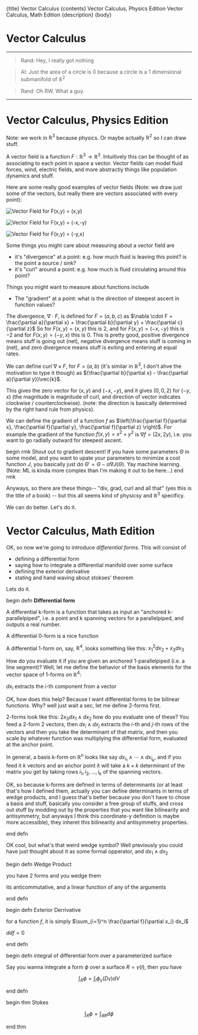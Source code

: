 {title}
Vector Calculus
{contents}
Vector Calculus, Physics Edition
Vector Calculus, Math Edition
{description}
{body}


# Vector Calculus

----

> Rand: Hey, I really got nothing

> Al: Just the area of a circle is 0 because a circle is a 1 dimensional submanifold of $\mathbb{R}^2$

> Rand: Oh RW. What a guy.

----

# Vector Calculus, Physics Edition

Note: we work in $\mathbb{R}^3$ because physics. Or maybe actually $\mathbb{R}^2$ so I can draw stuff.

A vector field is a function $F: \mathbb{R}^3 \to \mathbb{R}^3$. Intuitively this can be thought of as associating to each point in space a vector.
Vector fields can model fluid forces, wind, electric fields, and more abstractly things like population dynamics and stuff.

Here are some really good examples of vector fields (Note: we draw just some of the vectors, but really there are vectors associated with every point):

![Vector Field for F(x,y) = (x,y)](src/images/div1.png)


![Vector Field for F(x,y) = (-x,-y)](src/images/divneg1.png)


![Vector Field for F(x,y) = (-y,x)](src/images/curlcounter.png)

Some things you might care about measuring about a vector field are 

- it's "divergence" at a point: e.g. how much fluid is leaving this point? is the point a source / sink?
- it's "curl" around a point: e.g. how much is fluid circulating around this point?

Things you might want to measure about functions include
- The "gradient" at a point: what is the direction of steepest ascent in function values? 

The divergence, $\nabla \cdot F$, is defined for $F = (a,b,c)$ as $\nabla \cdot F = \frac{\partial a}{\partial x} + \frac{\partial b}{\partial y} + \frac{\partial c}{\partial z}$
So for $F(x,y) = (x,y)$ this is $2$, and for $F(x,y) = (-x,-y)$ this is $-2$ and for $F(x,y) = (-y,x)$ this is $0$.
This is pretty good,  positive divergence means stuff is going out (net), negative divergence means stuff is coming in (net), and zero divergence means stuff is exiting and entering at equal rates.

We can define curl $\nabla \times F$, for $F = (a,b)$ (it's similar in $\mathbb{R}^3$, I don't ahve the motivation to type it though) as $(\frac{\partial b}{\partial x} - \frac{\partial a}{\partial y})\vec{k}$.

This gives the zero vector for $(x,y)$ and $(-x,-y)$, and it gives $(0,0,2)$ for $(-y,x)$ (the magnitude is magnitude of curl, and direction of vector indicates clockwise / counterclockwise). (note: the direction is basically determined by the right hand rule from physics).

We can define the gradient of a function $f$ as $\left(\frac{\partial f}{\partial x}, \frac{\partial f}{\partial y}, \frac{\partial f}{\partial z} \right)$. 
For example the gradient of the function $f(x,y) = x^2 + y^2$ is $\nabla f = (2x, 2y)$, i.e. you want to go radially outward for steepest ascent.

begin rmk
Shout out to gradient descent! If you have some parameters $\Theta$ in some
model, and you want to upate your parameters to minimize a cost function $J$,
you basically just do $\Theta' = \Theta - \alpha \nabla J(\Theta)$. Yay machine learning. (Note: ML is kinda more complex than I'm making it out to be here...)
end rmk

Anyways, so there are these things-- "div, grad, curl and all that" (yes this is the title of a book) -- but this all seems kind of physicsy and $\mathbb{R}^3$ specificy.

We can do better. Let's do it.

# Vector Calculus, Math Edition

OK, so now we're going to introduce _differential forms_. This will consist of
- defining a differential form
- saying how to integrate a differential manifold over some surface
- defining the exterior derivative
- stating and hand waving about stokses' theorem

Lets do it. 

begin defn 
**Differential form**

A differential k-form is a function that takes as input an "anchored k-parallelpiped", i.e. a point and k spanning vectors for a parallelpiped, and outputs a real number.

A differential 0-form is a nice function

A differential 1-form on, say, $\mathbb{R}^4$, looks something like this:
$x_1^2 dx_2 + x_3 dx_3$

How do you evaluate it if you are given an anchored 1-parallelpiped (i.e. a line segment)? Well, let me define the behavior of the basis elements for the vector space of 1-forms on $\mathbb{R}^4$:

$dx_i$ extracts the $i$-th component from a vector

OK, how does this help?
Because I want differential forms to be bilinear functions. Why? well just wait a sec, let me define 2-forms first.

2-forms look like this:
$2x_3dx_1\wedge dx_2$
how do you evaluate one of these?
You feed a 2-form 2 vectors, then $dx_i\wedge dx_j$ extracts the $i$-th and $j$-th rows of the vectors and then you take the determinant of that matrix, and then you scale by whatever function was multiplying the differential form, evaluated at the anchor point.

In general, a basis k-form on $\mathbb{R}^n$ looks like say $dx_{i_1} \wedge \cdots \wedge dx_{i_k}$, and if you feed it $k$ vectors and an anchor point it will take a $k\times k$ determinant of the matrix you get by taking rows $i_1, i_2, \ldots, i_k$ of the spanning vectors.

OK, so because k-forms are defined in terms of determinants (or at least that's how I defined them, actually you can define determinants in terms of wedge products, and I guess that's better because you don't have to chose a basis and stuff, basically you consider a free group of stuffs, and cross out stuff by modding out by the properties that you want like bilinearity and antisymmetry, but anyways I think this coordinate-y definition is maybe more accessible), they inheret this bilinearity and antisymmetry properties.


end defn

OK cool, but what's that weird wedge symbol? Well previously you could have just thought about it as some formal opperator, and $dx_1\wedge dx_2$


begin defn
Wedge Product

you have 2 forms and you wedge them

its anticommutative, and a linear function of any of the arguments

end defn


begin defn 
Exterior Derrivative

for a function $f$, it is simply $\sum_{i=1}^n \frac{\partial f}{\partial x_i} dx_i$

$ddf = 0$


end defn

begin defn
integral of differential form over a parameterized surface

Say you wanna integrate a form $\phi$ over a surface $R = \gamma(I)$,
then you have

$$\int_R \phi = \int_{I} \phi_\gamma(D\gamma) dV$$

end defn

begin thm
Stokes

$$\int_R \phi = \int_{\partial R} d \phi$$

end thm

